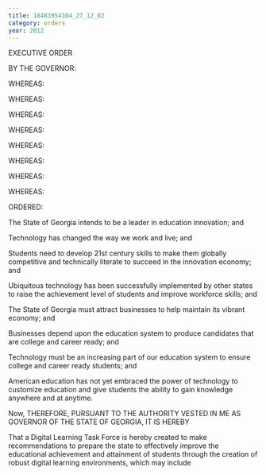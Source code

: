 ```yaml
---
title: 18483954104_27_12_02
category: orders
year: 2012
---
```

 

EXECUTIVE ORDER

BY THE GOVERNOR:

WHEREAS:

WHEREAS:

WHEREAS:

WHEREAS:

WHEREAS:

WHEREAS:

WHEREAS:

WHEREAS:

ORDERED:

The State of Georgia intends to be a leader in education innovation;
and

Technology has changed the way we work and live; and

Students need to develop 21st century skills to make them globally
competitive and technically literate to succeed in the innovation
economy; and

Ubiquitous technology has been successfully implemented by other
states to raise the achievement level of students and improve
workforce skills; and

The State of Georgia must attract businesses to help maintain its
vibrant economy; and

Businesses depend upon the education system to produce
candidates that are college and career ready; and

Technology must be an increasing part of our education system to
ensure college and career ready students; and

American education has not yet embraced the power of technology
to customize education and give students the ability to gain
knowledge anywhere and at anytime.

Now, THEREFORE, PURSUANT TO THE AUTHORITY VESTED IN ME
AS GOVERNOR OF THE STATE OF GEORGIA, IT IS HEREBY

That a Digital Learning Task Force is hereby created to make
recommendations to prepare the state to effectively improve the
educational achievement and attainment of students through the
creation of robust digital learning environments, which may include

